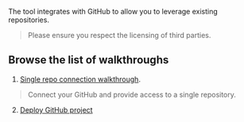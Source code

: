 The tool integrates with GitHub to allow you to leverage existing repositories.

> Please ensure you respect the licensing of third parties.


## Browse the list of walkthroughs

1. [Single repo connection walkthrough](https://github.com/NodeOps-app/beta-deploy/issues/4#issuecomment-3311163783).
> Connect your GitHub and provide access to a single repository.

2. [Deploy GitHub project](https://github.com/NodeOps-app/beta-deploy/issues/4#issuecomment-3311555723)